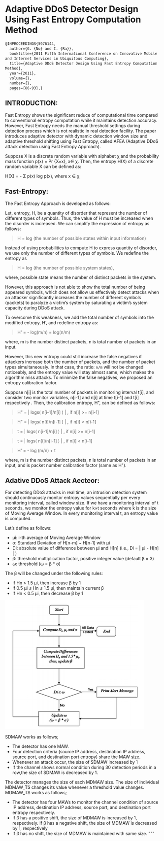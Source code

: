 # Adaptive DDoS Detector Design Using Fast Entropy Computation Method

```console
@INPROCEEDINGS{5976144,
  author={G. {No} and I. {Ra}},
  booktitle={2011 Fifth International Conference on Innovative Mobile and Internet Services in Ubiquitous Computing}, 
  title={Adaptive DDoS Detector Design Using Fast Entropy Computation Method}, 
  year={2011},
  volume={},
  number={},
  pages={86-93},}
```

## INTRODUCTION:
Fast Entropy shows the significant reduce of computational time compared to conventional entropy computation while it maintains detection accuracy. However, Fast Entropy needs the manual threshold settings during detection process which is not realistic in real detection facility. The paper introduces adaptive detector with dynamic detection window size and adaptive threshold shifting using Fast Entropy, called AFEA (Adaptive DDoS attack detection using Fast Entropy Approach). 

 Suppose X is a discrete random variable with alphabet χ and the probability mass function p(x) = Pr {X=x}, x∈ χ. Then, the entropy H(X) of a discrete random
variable X can be defined as:

H(X) = - Σ p(x) log p(x), where x ∈ χ

## Fast-Entropy:
The Fast Entropy Approach is developed as follows:

Let, entropy, H, be a quantity of disorder that represent the number of different types of symbols. Thus, the value of H must be increased when the disorder is increased. We can simplify the expression of entropy as follows:

> H = log (the number of possible states within input information)

Instead of using probabilities to compute H to express quantity of disorder, we use only the number of different types of symbols. We redefine the entropy as

> H = log (the number of possible system states),

where, possible state means the number of distinct
packets in the system.

However, this approach is not able to show the total number of being appeared symbols, which does not allow us effectively detect attacks when an attacker significantly increases the number of different symbols (packets) to paralyze a victim’s system by saturating a victim’s system capacity during DDoS attack.

To overcome this weakness, we add the total number of symbols into the modified entropy, H’, and redefine entropy as:

> H' = - log(m/n) = log(n/m)

where, m is the number distinct packets, n is total number of packets in an input. 

However, this new entropy could still increase the false negatives if attackers increase both the number of packets, and the number of packet types simultaneously. In that case, the ratio: `n/m` will not be changed noticeably, and the entropy value will stay almost same, which makes the algorithm
miss attacks. To minimize the false negatives, we proposed an entropy calibration factor.

Suppose n[i] is the total number of packets in monitoring interval t[i], and consider two monitor variables, n[i-1] and n[i] at time t[i-1] and t[i] respectively . Then, the calibration entropy, H", can be defined as follows:

> H" = | logs( n[i-1]/n[i] ) | , if n[i] >= n[i-1]

> H" = | logs( n[i]/n[i-1] ) | , if n[i] < n[i-1]

> t =  | logs( n[i-1]/n[i] ) | , if n[i] >= n[i-1]

> t = | logs( n[i]/n[i-1] ) | , if n[i] < n[i-1]

> H' = - log (m/n) + t

where, m is the number distinct packets, n is total number of packets in an input, and is packet number calibration factor (same as H").

## Adative DDoS Attack Aecteor:

 For detecting DDoS attacks in real time, an intrusion detection system should continuously monitor entropy values sequentially per every monitoring interval, called window size. If we have a monitoring interval of t seconds, we monitor the entropy value for k×t seconds where k is the size of Moving Average Window. In every monitoring interval t, an entropy value is computed.

 Let’s define as follows:
* μi: i-th average of Moving Average Window
* σ: Standard Deviation of H[n-m] ~ H[n-1] with μi
* Di: absolute value of difference between μi and H[n] (i.e., Di = | μi - H[n] | )
* β: threshold multiplication factor, positive integer value (default β = 3)
* ω: threshold (ω = β * σ)

The β will be changed under the following rules:
* If Hn > 1.5 μi, then increase β by 1
* If 0.5 μi ≤ Hn ≤ 1.5 μi, then maintain current β
* If Hn < 0.5 μi, then decrease β by 1 

![image.png](https://github.com/AmanPriyanshu/literate-train/blob/master/images/Adaptive%20DDoS%20Detector%20Design%20Using%20Fast%20Entropy%20Computation%20Method/algorithm.PNG)

SDMAW works as follows;
* The detector has one MAW.
* Four detection criteria (source IP address, destination IP address, source port, and destination port entropy) share the MAW size.
* Whenever an attack occur, the size of SDMAW increased by 1
* If the channel shows normal condition during 30 detection periods in a row,the size of SDMAW is decreased by 1.

The detector manages the size of each MDMAW size. The size of individual MDMAW_TS changes its value whenever a threshold value changes.
MDMAW_TS works
as follows;
* The detector has four MAWs to monitor the channel condition of source IP address, destination IP address, source port, and destination port entropy respectively.
* If β has a positive shift, the size of MDMAW is increased by 1, respectively.
If β has a negative shift, the size of MDMAW is decreased by 1, respectively
* If β has no shift, the size of MDMAW is maintained with same size.
"""

